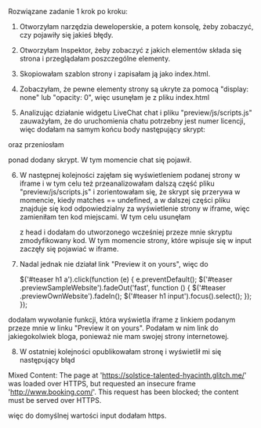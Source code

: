 Rozwiązane zadanie 1 krok po kroku:

1. Otworzyłam narzędzia deweloperskie, a potem konsolę, żeby zobaczyć, czy pojawiły się jakieś błędy.

2. Otworzyłam Inspektor, żeby zobaczyć z jakich elementów składa się strona i przeglądałam poszczególne elementy.

3. Skopiowałam szablon strony i zapisałam ją jako index.html.

4. Zobaczyłam, że pewne elementy strony są ukryte za pomocą "display: none" lub "opacity: 0", więc usunęłam je z pliku index.html

5. Analizując działanie widgetu LiveChat chat i pliku "preview/js/scripts.js" zauważyłam, że do uruchomienia chatu potrzebny jest numer licencji, więc dodałam na samym końcu body następujący skrypt:

<script>
    window.__lc = window.__lc || {};
    window.__lc.license = 14290572;
</script>

oraz przeniosłam

<script type="text/javascript" async="" src="https://cdn.livechatinc.com/staging/tracking.js"></script>

ponad dodany skrypt. W tym momencie chat się pojawił.

6. W następnej kolejności zajęłam się wyświetleniem podanej strony w iframe i w tym celu też przeanalizowałam dalszą część pliku "preview/js/scripts.js" i zorientowałam się, że skrypt się przerywa w momencie, kiedy matches == undefined, a w dalszej części pliku znajduje się kod odpowiedzialny za wyświetlenie strony w iframe, więc zamieniłam ten kod miejscami. W tym celu usunęłam
   <script type="text/javascript" src="preview/js/scripts.js"></script>

   z head i dodałam do utworzonego wcześniej przeze mnie skryptu zmodyfikowany kod. W tym momencie strony, które wpisuje się w input zaczęły się pojawiać w iframe.

7. Nadal jednak nie działał link "Preview it on yours", więc do

   $('#teaser h1 a').click(function (e) {
   e.preventDefault();
   $('#teaser .previewSampleWebsite').fadeOut('fast', function () {
   $('#teaser .previewOwnWebsite').fadeIn();
   $('#teaser h1 input').focus().select();
   });
   });

dodałam wywołanie funkcji, która wyświetla iframe z linkiem podanym przeze mnie w linku "Preview it on yours". Podałam w nim link do jakiegokolwiek bloga, ponieważ nie mam swojej strony internetowej.

8. W ostatniej kolejności opublikowałam stronę i wyświetlił mi się następujący błąd

Mixed Content: The page at 'https://solstice-talented-hyacinth.glitch.me/' was loaded over HTTPS, but requested an insecure frame 'http://www.booking.com/'. This request has been blocked; the content must be served over HTTPS.

więc do domyślnej wartości input dodałam https.
